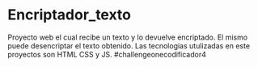 # Encriptador_texto
Proyecto web el cual recibe un texto y lo devuelve encriptado. El mismo puede desencriptar el texto obtenido.
Las tecnologias utulizadas en este proyectos son HTML CSS y JS.
#challengeonecodificador4
